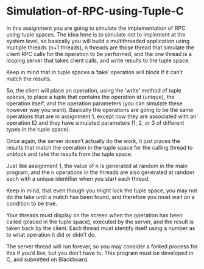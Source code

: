 # Simulation-of-RPC-using-Tuple-C
In this assignment you are going to simulate the implementation of RPC using tuple spaces. The idea here is to simulate not to implement at the system level, so basically you will build a multithreaded application using multiple threads (n+1 threads), n threads are those thread that simulate the client RPC calls for the operation to be performed, and the one thread is a looping server that takes client calls, and write results to the tuple space.

Keep in mind that in tuple spaces a ‘take’ operation will block if it can’t match the results. 

So, the client will place an operation, using the ‘write’ method of tuple spaces, to place a tuple that contains the operation id (unique), the operation itself, and the operation parameters (you can simulate these however way you want). Basically the operations are going to be the same operations that are in assignment 1, except now they are associated with an operation ID and they have simulated parameters (1, 2, or 3 of different types in the tuple space). 

Once again, the server doesn’t actually do the work, it just places the results that match the operation in the tuple space for the calling thread to unblock and take the results from the tuple space. 

Just like assignment 1, the value of n is generated at random in the main program, and the n operations in the threads are also generated at random each with a unique identifier when you start each thread. 

Keep in mind, that even though you might lock the tuple space, you may not do the take until a match has been found, and therefore you must wait on a condition to be true. 

Your threads must display on the screen when the operation has been called (placed in the tuple space), executed by the server, and the result is taken back by the client. Each thread must identify itself using a number as to what operation it did or didn’t do.

The server thread will run forever, so you may consider a forked process for this if you’d like, but you don’t have to. This program must be developed in C, and submitted on Blackboard. 
